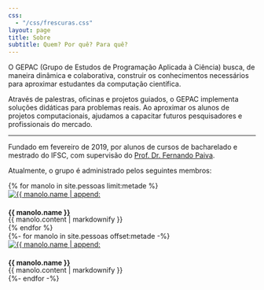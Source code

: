 ```yaml
---
css:
  - "/css/frescuras.css"
layout: page
title: Sobre
subtitle: Quem? Por quê? Para quê?
---
```


O GEPAC (Grupo de Estudos de Programação Aplicada à Ciência) busca, de maneira
dinâmica e colaborativa, construir os conhecimentos necessários para aproximar
estudantes da computação científica.

Através de palestras, oficinas e projetos guiados, o GEPAC implementa soluções
didáticas para problemas reais. Ao aproximar os alunos de projetos
computacionais, ajudamos a capacitar futuros pesquisadores e profissionais do
mercado.

---

Fundado em fevereiro de 2019, por alunos de cursos de bacharelado e mestrado do
IFSC, com supervisão do
[Prof. Dr. Fernando Paiva](https://www2.ifsc.usp.br/portal-ifsc/pagina-pessoal-docente/?codigo=7228).

Atualmente, o grupo é administrado pelos seguintes membros:

<div class="row">
<div class="col-md-6 col-sm-6">
{% for manolo in site.pessoas limit:metade %}
	<div class="media frescurinhas">
		<div class="pull-right ">
			<a href="{{ manolo.link | default: "#" }}">
				<img class="media-object img-circle" src="/pessoas/{{ manolo.photo | default: "ninguem.jpg" }}" alt="{{ manolo.name | append: " é supimpa :)" }}">
			</a>
		</div>
		<div class="media-body">
			<h4 class="media-heading">{{ manolo.name }}</h4>
			<div style="margin-top: -1.5em">
				{{ manolo.content | markdownify }}
			</div>
		</div>
	</div>
{% endfor %}
</div>

<div class="col-md-6 col-sm-6">
{%- for manolo in site.pessoas offset:metade -%}
	<div class="media frescurinhas">
		<div class="pull-left">
			<a href="{{ manolo.link | default: "#" }}">
				<img class="media-object img-circle" src="/pessoas/{{ manolo.photo | default: "ninguem.jpg" }}" alt="{{ manolo.name | append: " é supimpa :)" }}">
			</a>
		</div>
		<div class="media-body">
			<h4 class="media-heading">{{ manolo.name }}</h4>
			<div style="margin-top: -1.5em">
				{{ manolo.content | markdownify }}
			</div>
		</div>
	</div>
{%- endfor -%}
</div>
</div>
